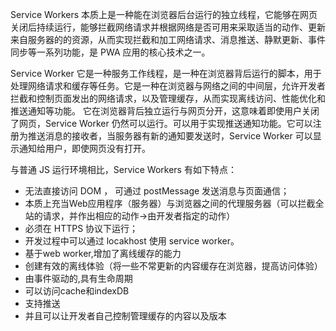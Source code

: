 Service Workers 本质上是一种能在浏览器后台运行的独立线程，它能够在网页关闭后持续运行，能够拦截网络请求并根据网络是否可用来采取适当的动作、更新来自服务器的的资源，从而实现拦截和加工网络请求、消息推送、静默更新、事件同步等一系列功能，是 PWA 应用的核心技术之一。

Service Worker 它是一种服务工作线程，是一种在浏览器背后运行的脚本，用于处理网络请求和缓存等任务。它是一种在浏览器与网络之间的中间层，允许开发者拦截和控制页面发出的网络请求，以及管理缓存，从而实现离线访问、性能优化和推送通知等功能。
它在浏览器背后独立运行与网页分开，这意味着即使用户关闭了网页，Service Worker 仍然可以运行。可以用于实现推送通知功能。它可以注册为推送消息的接收者，当服务器有新的通知要发送时，Service Worker 可以显示通知给用户，即使网页没有打开。


与普通 JS 运行环境相比，Service Workers 有如下特点：

- 无法直接访问 DOM ， 可通过 postMessage 发送消息与页面通信；
- 本质上充当Web应用程序（服务器）与浏览器之间的代理服务器（可以拦截全站的请求，并作出相应的动作->由开发者指定的动作）
- 必须在 HTTPS 协议下运行；
- 开发过程中可以通过 locakhost 使用 service worker。
- 基于web worker,增加了离线缓存的能力
- 创建有效的离线体验（将一些不常更新的内容缓存在浏览器，提高访问体验）
- 由事件驱动的,具有生命周期
- 可以访问cache和indexDB
- 支持推送
- 并且可以让开发者自己控制管理缓存的内容以及版本
